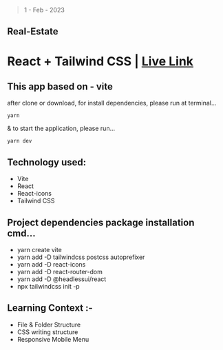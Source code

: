 > 1 - Feb - 2023

## Real-Estate

# React + Tailwind CSS | [Live Link](www)

## This app based on - vite 

after clone or download, for install dependencies, please run at terminal...
```
yarn
```

& to start the application, please run...
```
yarn dev
```

## Technology used:
* Vite
* React
* React-icons
* Tailwind CSS


## Project dependencies package installation cmd...
* yarn create vite
* yarn add -D tailwindcss postcss autoprefixer
* yarn add -D react-icons
* yarn add -D react-router-dom
* yarn add -D @headlessui/react
* npx tailwindcss init -p


## Learning Context :-
* File & Folder Structure
* CSS writing structure
* Responsive Mobile Menu